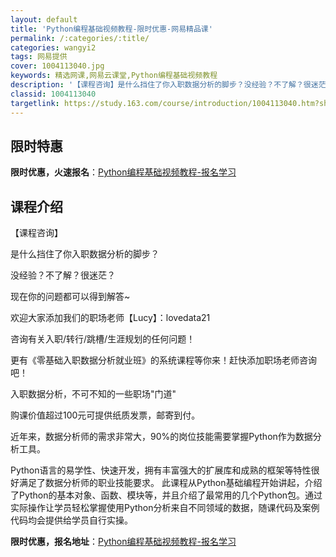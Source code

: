 ```yaml
---
layout: default
title: 'Python编程基础视频教程-限时优惠-网易精品课'
permalink: /:categories/:title/
categories: wangyi2
tags: 网易提供
cover: 1004113040.jpg
keywords: 精选网课,网易云课堂,Python编程基础视频教程
description: '【课程咨询】是什么挡住了你入职数据分析的脚步？没经验？不了解？很迷茫？现在你的问题都可以得到解答~欢迎大家添加我们的职场'
classid: 1004113040
targetlink: https://study.163.com/course/introduction/1004113040.htm?share=1&shareId=1025206652&utm_campaign=share&utm_medium=iphoneShare&utm_source=&utm_u=1025206652
---
```


## 限时特惠

**限时优惠，火速报名**：[Python编程基础视频教程-报名学习](https://study.163.com/course/introduction/1004113040.htm?share=1&shareId=1025206652&utm_campaign=share&utm_medium=iphoneShare&utm_source=&utm_u=1025206652)

## 课程介绍

【课程咨询】

是什么挡住了你入职数据分析的脚步？

没经验？不了解？很迷茫？

现在你的问题都可以得到解答~

欢迎大家添加我们的职场老师【Lucy】：lovedata21

咨询有关入职/转行/跳槽/生涯规划的任何问题！

更有《零基础入职数据分析就业班》的系统课程等你来！赶快添加职场老师咨询吧！



入职数据分析，不可不知的一些职场"门道"

购课价值超过100元可提供纸质发票，邮寄到付。



近年来，数据分析师的需求非常大，90%的岗位技能需要掌握Python作为数据分析工具。



Python语言的易学性、快速开发，拥有丰富强大的扩展库和成熟的框架等特性很好满足了数据分析师的职业技能要求。 此课程从Python基础编程开始讲起，介绍了Python的基本对象、函数、模块等，并且介绍了最常用的几个Python包。通过实际操作让学员轻松掌握使用Python分析来自不同领域的数据，随课代码及案例代码均会提供给学员自行实操。

**限时优惠，报名地址**：[Python编程基础视频教程-报名学习](https://study.163.com/course/introduction/1004113040.htm?share=1&shareId=1025206652&utm_campaign=share&utm_medium=iphoneShare&utm_source=&utm_u=1025206652)

